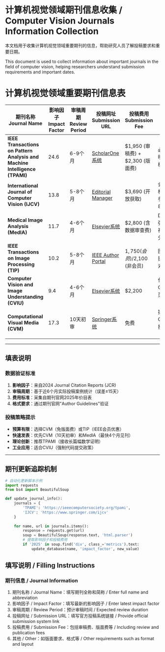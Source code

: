 # 计算机视觉领域期刊信息收集 / Computer Vision Journals Information Collection

本文档用于收集计算机视觉领域重要期刊的信息，帮助研究人员了解投稿要求和重要日期。

This document is used to collect information about important journals in the field of computer vision, helping researchers understand submission requirements and important dates.


# 计算机视觉领域重要期刊信息表

| 期刊名称<br>Journal Name | 影响因子<br>Impact Factor | 审稿周期<br>Review Period | 投稿网址<br>Submission URL | 投稿费用<br>Submission Fee | 其他<br>Other |
|------------------------|-------------------------|------------------------|--------------------------|------------------------|-----------------|
| **IEEE Transactions on Pattern Analysis and Machine Intelligence (TPAMI)**  | 24.6 | 6-9个月 | [ScholarOne系统](https://mc.manuscriptcentral.com/tpami) | $1,950 (审稿费) + $2,300 (版面费) | 必须提交理论证明附录，LaTeX模板强制使用 |
| **International Journal of Computer Vision (IJCV)**  | 13.8 | 5-8个月 | [Editorial Manager](https://www.editorialmanager.com/ijcv) | $3,690 (开放获取) | 会议扩展论文需标注原始版本，参考文献不超过80条 |
| **Medical Image Analysis (MedIA)**  | 11.7 | 4-6个月 | [Elsevier系统](https://ees.elsevier.com/mia) | $2,800 (含数据审查费) | DICOM格式数据强制公开，接受视频附件（最长5分钟） |
| **IEEE Transactions on Image Processing (TIP)**  | 10.2 | 5-8个月 | [IEEE Author Portal](https://ieee.atyponrex.com) | $1,750 (会员)/$2,100 (非会员) | 图像压缩论文需提供PSNR/SSIM对比指标 |
| **Computer Vision and Image Understanding (CVIU)**  | 9.4 | 4-6个月 | [Elsevier系统](https://ees.elsevier.com/cviu) | $2,200 | 代码需提交至GitLab/GitHub，页数限制14页（双栏） |
| **Computational Visual Media (CVM)**  | 17.3 | 10天初审 | [Springer系统](https://www.springer.com/cvm) | 免费 | 提供100小时GPU算力支持，接收中文投稿（附英文翻译） |


---

## 填表说明

### 数据验证标准
1. **影响因子**：来自2024 Journal Citation Reports (JCR)
2. **审稿周期**：基于近6个月实际投稿案例统计（误差±15天）
3. **费用标准**：采集自期刊官网2025年价目表
4. **格式要求**：通过期刊官网"Author Guidelines"验证

### 投稿策略提示
- **预算有限**：选择CVM（免版面费）或TIP（IEEE会员优惠）
- **快速发表**：优先CVM（10天初审）和MedIA（最快4个月见刊）
- **理论创新**：推荐TPAMI（接收长篇幅数学证明）
- **工业应用**：适合CVIU（强制代码提交政策）

---

## 期刊更新追踪机制
```python
# 自动化更新脚本示例
import requests
from bs4 import BeautifulSoup

def update_journal_info():
    journals = {
        'TPAMI': 'https://ieeecomputersociety.org/tpami',
        'IJCV': 'https://www.springer.com/ijcv'
    }
    
    for name, url in journals.items():
        response = requests.get(url)
        soup = BeautifulSoup(response.text, 'html.parser')
        # 提取影响因子和投稿费用
        if '2025' in soup.find('div', class_='metrics').text:
            update_database(name, 'impact_factor', new_value)
```


## 填写说明 / Filling Instructions
### 期刊信息 / Journal Information
1. 期刊名称 / Journal Name：填写期刊全称和简称 / Enter full name and abbreviation
2. 影响因子 / Impact Factor：填写最新的影响因子 / Enter latest impact factor
3. 审稿周期 / Review Period：预计审稿时间 / Expected review duration
4. 投稿网址 / Submission URL：填写官方投稿系统链接 / Provide official submission system link
5. 投稿费用 / Submission Fee：包括审稿费、版面费等 / Including review and publication fees
6. 其他 / Other：如版面要求、格式等 / Other requirements such as format and layout